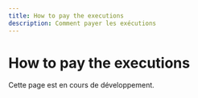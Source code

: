 ```yaml
---
title: How to pay the executions
description: Comment payer les exécutions
---
```


# How to pay the executions

Cette page est en cours de développement.

<!-- TODO: Ajouter le guide de paiement des exécutions avec sous-sections RLC et Voucher --> 